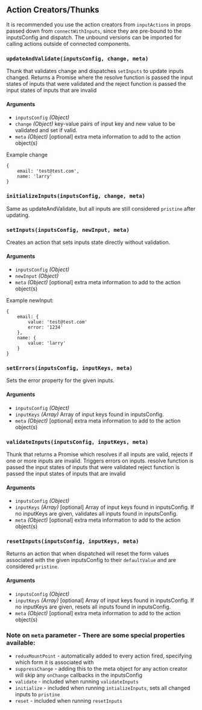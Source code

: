 ## Action Creators/Thunks

It is recommended you use the action creators from `inputActions` in props passed down from `connectWithInputs`, since 
they are pre-bound to the inputsConfig and dispatch. The unbound versions can be imported for calling 
actions outside of connected components. 

### `updateAndValidate(inputsConfig, change, meta)`

Thunk that validates change and dispatches `setInputs` to update inputs changed. Returns a Promise where the 
resolve function is passed the input states of inputs that were validated and the 
reject function is passed the input states of inputs that are invalid

#### Arguments
- `inputsConfig` *(Object)*
- `change` *(Object)* key-value pairs of input key and new value to be validated and set if valid.
- `meta` *(Object)* [optional] extra meta information to add to the action object(s)

Example change

    {
        email: 'test@test.com',
        name: 'larry'
    }
    
### `initializeInputs(inputsConfig, change, meta)`

Same as updateAndValidate, but all inputs are still considered `pristine` after updating.

### `setInputs(inputsConfig, newInput, meta)`

Creates an action that sets inputs state directly without validation.

#### Arguments
- `inputsConfig` *(Object)*
- `newInput` *(Object)*
- `meta` *(Object)* [optional] extra meta information to add to the action object(s)

Example newInput:

    {
        email: {
            value: 'test@test.com'
            error: '1234'
        },
        name: {
            value: 'larry'
        }
    }

### `setErrors(inputsConfig, inputKeys, meta)`

Sets the error property for the given inputs.

#### Arguments
- `inputsConfig` *(Object)*
- `inputKeys` *(Array)* Array of input keys found in inputsConfig.
- `meta` *(Object)* [optional] extra meta information to add to the action object(s)

### `validateInputs(inputsConfig, inputKeys, meta)`

Thunk that returns a Promise which resolves if all inputs are valid, rejects if one or more inputs are invalid.
Triggers errors on inputs.
resolve function is passed the input states of inputs that were validated
reject function is passed the input states of inputs that are invalid

#### Arguments
- `inputsConfig` *(Object)*
- `inputKeys` *(Array)* [optional] Array of input keys found in inputsConfig. If no inputKeys are given, validates all inputs found in inputsConfig.
- `meta` *(Object)* [optional] extra meta information to add to the action object(s)

### `resetInputs(inputsConfig, inputKeys, meta)`

Returns an action that when dispatched will reset the form values associated with the given inputsConfig to their `defaultValue` and are considered `pristine`.

#### Arguments
- `inputsConfig` *(Object)*
- `inputKeys` *(Array)* [optional] Array of input keys found in inputsConfig. If no inputKeys are given, resets all inputs found in inputsConfig.
- `meta` *(Object)* [optional] extra meta information to add to the action object(s)

### Note on `meta` parameter - There are some special properties available:
 - `reduxMountPoint` - automatically added to every action fired, specifying which form it is associated with 
 - `suppressChange` - adding this to the meta object for any action creator will skip any `onChange` callbacks in the inputsConfig
 - `validate` - included when running `validateInputs`
 - `initialize` - included when running `intializeInputs`, sets all changed inputs to `pristine`
 - `reset` - included when running `resetInputs`
